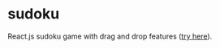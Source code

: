 # sudoku 
React.js sudoku game with drag and drop features ([try here](https://charlie-s1.github.io/sudoku/)).
